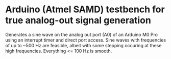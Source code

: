 # Arduino (Atmel SAMD) testbench for true analog-out signal generation
Generates a sine wave on the analog out port (A0) of an Arduino M0 Pro using an interrupt timer and direct port access. Sine waves with frequencies of up to ~500 Hz are feasible, albeit with some stepping occuring at these high frequencies. Everything <= 100 Hz is smooth.

